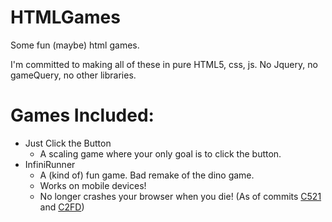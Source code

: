 # HTMLGames
Some fun (maybe) html games. 

I'm committed to making all of these in pure HTML5, css, js. No Jquery, no gameQuery, no other libraries.

# Games Included:
* Just Click the Button
  * A scaling game where your only goal is to click the button.
* InfiniRunner
  * A (kind of) fun game. Bad remake of the dino game.
  * Works on mobile devices!
  * No longer crashes your browser when you die! (As of commits [C521](https://github.com/Jacoblightning/HTMLGames/commit/c521) and [C2FD](https://github.com/Jacoblightning/HTMLGames/commit/c2fd))
